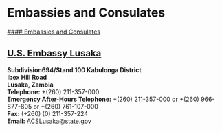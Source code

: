 # Embassies and Consulates

[#### Embassies and Consulates](javascript:void(0); "Embassies and Consulates")

## [U.S. Embassy Lusaka](https://zm.usembassy.gov/)

**Subdivision694/Stand 100 Kabulonga District  
Ibex Hill Road  
Lusaka, Zambia  
Telephone:** +(260) 211-357-000  
**Emergency After-Hours Telephone:** +(260) 211-357-000 or +(260) 966-877-805 or +(260) 761-107-000  
**Fax:** (+260) (0) 211-357-224  
**Email:** [ACSLusaka@state.gov](mailto:ACSLusaka@state.gov)